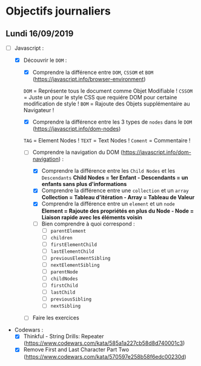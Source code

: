 # Objectifs journaliers

## Lundi 16/09/2019


* [ ] Javascript :
  * [x] Découvrir le `DOM` :

    * [x] Comprendre la différence entre `DOM`, `CSSOM` et `BOM` (https://javascript.info/browser-environment)

    `DOM` = Représente tous le document comme Objet Modifiable !
    `CSSOM` = Juste un pour le style CSS que requiére DOM pour certaine modification de style !
    `BOM` = Rajoute des Objets supplémentaire au Navigateur !

    * [x] Comprendre la différence entre les 3 types de `nodes` dans le `DOM` (https://javascript.info/dom-nodes)

    `TAG` = Element Nodes !
    `TEXT` = Text Nodes !
    `Coment` = Commentaire !


    * [ ] Comprendre la navigation du DOM (https://javascript.info/dom-navigation) :
      * [x] Comprendre la différence entre les `Child Nodes` et les `Descendants`
      **Child Nodes = 1er Enfant - Descendants = un enfants sans plus d'informations**
      * [x] Comprendre la différence entre une `collection` et un `array`
      **Collection = Tableau d'itération - Array = Tableau de Valeur**
      * [x] Comprendre la différence entre un `element` et un `node`
      **Element = Rajoute des propriétés en plus du Node - Node = Liaison rapide avec les éléments voisin**
      * [ ] Bien comprendre à quoi correspond : 
        * [ ] `parentElement`
        * [ ] `children`
        * [ ] `firstElementChild`
        * [ ] `lastElementChild`
        * [ ] `previousElementSibling`
        * [ ] `nextElementSibling`
        * [ ] `parentNode`
        * [ ] `childNodes`
        * [ ] `firstChild`
        * [ ] `lastChild`
        * [ ] `previousSibling`
        * [ ] `nextSibling`
    * [ ] Faire les exercices



* Codewars :
  * [x] Thinkful - String Drills: Repeater (https://www.codewars.com/kata/585a1a227cb58d8d740001c3)
  * [x] Remove First and Last Character Part Two (https://www.codewars.com/kata/570597e258b58f6edc00230d)
